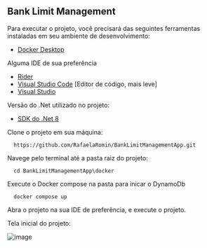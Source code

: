 ## Bank Limit Management 


Para executar o projeto, você precisará das seguintes ferramentas instaladas em seu ambiente de desenvolvimento:


- [Docker Desktop](https://www.docker.com/products/docker-desktop/)

Alguma IDE de sua preferência

- [Rider](https://www.jetbrains.com/rider/)
- [Visual Studio Code](https://code.visualstudio.com/) [Editor de código, mais leve]
- [Visual Studio](https://visualstudio.microsoft.com/pt-br/vs/community/)
  
Versão do .Net utilizado no projeto:

- [SDK do .Net 8](https://dotnet.microsoft.com/pt-br/download/dotnet/8.0)

Clone o projeto em sua máquina:

      https://github.com/RafaelaRomin/BankLimitManagementApp.git

Navege pelo terminal até a pasta raiz do projeto:

      cd BankLimitManagementApp\docker

Execute o Docker compose na pasta para inicar o DynamoDb

      docker compose up 


Abra o projeto na sua IDE de preferência, e execute o projeto. 

Tela inicial do projeto:


![image](https://github.com/RafaelaRomin/BankLimitManagementApp/assets/124751861/175ef70d-3de6-4537-b78b-1fc5d3181fd2)


